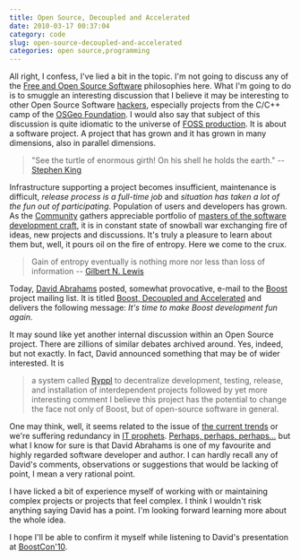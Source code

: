 ```yaml
---
title: Open Source, Decoupled and Accelerated
date: 2010-03-17 00:37:04
category: code
slug: open-source-decoupled-and-accelerated
categories: open source,programming
---
```


All right, I confess, I've lied a bit in the topic. I'm not going to discuss any of the [Free and Open Source Software](http://en.wikipedia.org/wiki/Free_and_open_source_software) philosophies here. What I'm going to do is to smuggle an interesting discussion that I believe it may be interesting to other Open Source Software [hackers](http://catb.org/hacker-emblem/), especially projects from the C/C++ camp of the [OSGeo Foundation](http://www.osgeo.org). I would also say that subject of this discussion is quite idiomatic to the universe of [FOSS production](http://producingoss.com/). It is about a software project. A project that has grown and it has grown in many dimensions, also in parallel dimensions.


> "See the turtle of enormous girth!
> On his shell he holds the earth." -- [Stephen King](http://www.stephenking.com/DarkTower/)


Infrastructure supporting a project becomes insufficient, maintenance is difficult, _release process is a full-time job_ and _situation has taken a lot of the fun out of participating_. Population of users and developers has grown. As the [Community](http://lists.osgeo.org) gathers appreciable portfolio of [masters of the software development craft](http://www.boost.org/users/people.html), it is in constant state of snowball war exchanging fire of ideas, new projects and discussions. It's truly a pleasure to learn about them but, well, it pours oil on the fire of entropy. Here we come to the crux.


> Gain of entropy eventually is nothing more nor less than loss of information -- [Gilbert N. Lewis](http://en.wikipedia.org/wiki/Gilbert_Newton_Lewis)


Today, [David Abrahams](http://en.wikipedia.org/wiki/David_Abrahams_%28computer_programmer%29) posted, somewhat provocative, e-mail to the [Boost](http://www.boost.org) project mailing list. It is titled [Boost, Decoupled and Accelerated](http://article.gmane.org/gmane.comp.lib.boost.devel/200952) and delivers the following message: _It's time to make Boost development fun again_.


It may sound like yet another internal discussion within an Open Source project. There are zillions of similar debates archived around. Yes, indeed, but not exactly. In fact, David announced something that may be of wider interested. It is


> a system called [Ryppl](http://www.ryppl.org/) to decentralize development, testing, release,
> and installation of interdependent projects followed by yet more interesting comment
> I believe this project has the potential to change the face not only of Boost,
> but of open-source software in general.


One may think, well, it seems related to the issue of [the current trends](http://www.scottberkun.com/blog/category/myths-of-innovation/) or we're suffering redundancy in [IT prophets](http://twitter.com/timoreilly/statuses/10186975174). [Perhaps, perhaps, perhaps...](http://www.lyricsdepot.com/DORIS-DAY/perhaps-perhaps-perhaps.html) but what I know for sure is that David Abrahams is one of my favourite and highly regarded software developer and author. I can hardly recall any of David's comments, observations or suggestions that would be lacking of point, I mean a very rational point.


I have licked a bit of experience myself of working with or maintaining complex projects or projects that feel complex. I think I wouldn't risk anything saying David has a point. I'm looking forward learning more about the whole idea.


I hope I'll be able to confirm it myself while listening to David's presentation at [BoostCon'10](http://www.boostcon.com/).

